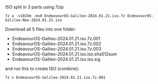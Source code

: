 ISO split in 3 parts using 7zip

`7z a -v1024m -mx0 EndeavourOS-Galileo-2024.01.21.iso.7z EndeavourOS-Galileo-Neo-2024.01.21.iso`

Download all 5 files into one folder:

* EndeavourOS-Galileo-2024.01.21.iso.7z.001
* EndeavourOS-Galileo-2024.01.21.iso.7z.002
* EndeavourOS-Galileo-2024.01.21.iso.7z.003
* EndeavourOS-Galileo-2024.01.21.iso.iso.sha512sum
* EndeavourOS-Galileo-2024.01.21.iso.iso.sig

and run this to create ISO (combine):

```
7z x EndeavourOS-Galileo-2024.01.21.iso.7z.001
```
